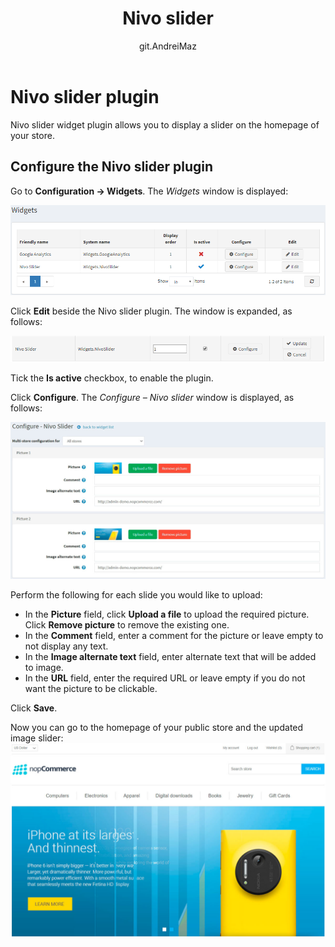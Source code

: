﻿---
title: Nivo slider
uid: en/getting-started/design-your-store/nivo-slider
author: git.AndreiMaz
contributors: git.exileDev
---

# Nivo slider plugin

Nivo slider widget plugin allows you to display a slider on the homepage of your store.

## Configure the Nivo slider plugin

Go to **Configuration → Widgets**. The *Widgets* window is displayed:

![Widgets](_static/nivo-slider/nivo-slider-widgets.png)

Click **Edit** beside the Nivo slider plugin. The window is expanded, as follows:

![Nivo Edit](_static/nivo-slider/nivo-slider-edit.png)

Tick the **Is active** checkbox, to enable the plugin. 

Click **Configure**. The *Configure – Nivo slider* window is displayed, as follows:

![Nivo - Configure](_static/nivo-slider/nivo-slider-configure.jpg)

Perform the following for each slide you would like to upload:

* In the **Picture** field, click **Upload a file** to upload the required picture. Click **Remove picture** to remove the existing one.
* In the **Comment** field, enter a comment for the picture or leave empty to not display any text.
* In the **Image alternate text** field, enter alternate text that will be added to image.
* In the **URL** field, enter the required URL or leave empty if you do not want the picture to be clickable.

Click **Save**. 

Now you can go to the homepage of your public store and the updated image slider:
![Homepage](_static/nivo-slider/homepage.jpg)
